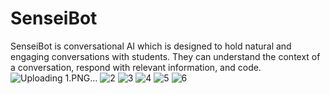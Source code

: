 # SenseiBot
SenseiBot is conversational AI which is designed to hold natural and engaging conversations with students. They can understand the context of a conversation, respond with relevant information, and code.
![Uploading 1.PNG…]()
![2](https://github.com/ManiniLethebe/SenseiBot/assets/101092285/33ac7b94-652e-4fbf-aff1-93acfdb51f00)
![3](https://github.com/ManiniLethebe/SenseiBot/assets/101092285/44b40f2c-a018-4187-bb9c-33daa6635e8f)
![4](https://github.com/ManiniLethebe/SenseiBot/assets/101092285/5db35c63-e3f1-4387-97c6-aa757dcc2374)
![5](https://github.com/ManiniLethebe/SenseiBot/assets/101092285/fdb6dba7-67d2-4eeb-84cf-7ea58a841d61)
![6](https://github.com/ManiniLethebe/SenseiBot/assets/101092285/44026fa5-c56f-40ce-b143-c93183dd0c3f)
